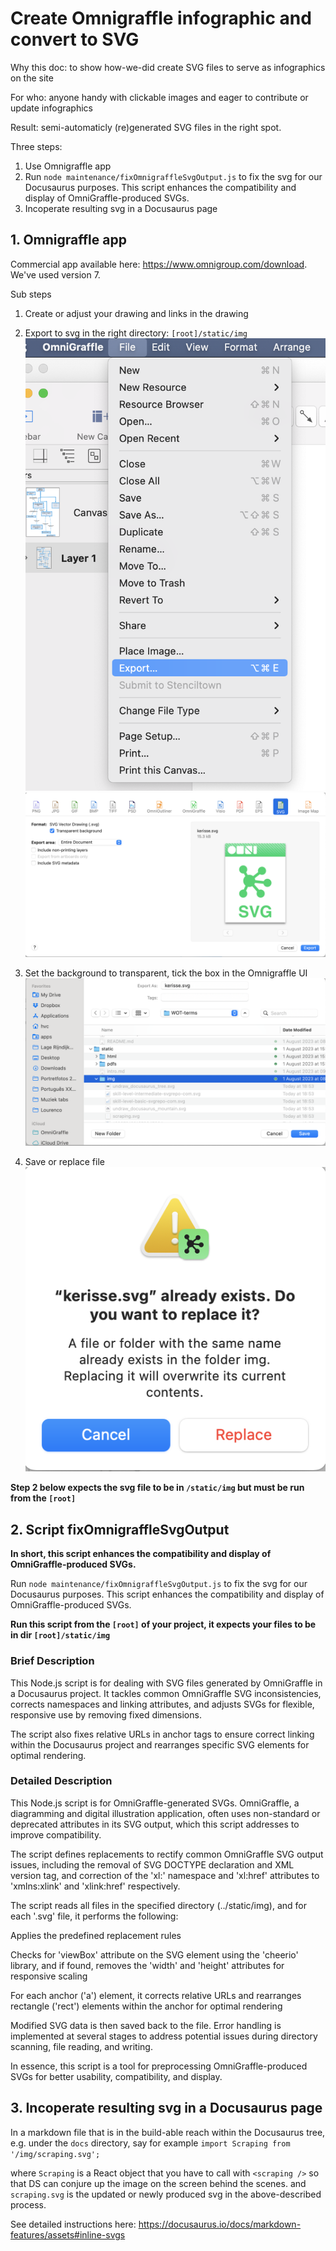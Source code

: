 # Create Omnigraffle infographic and convert to SVG

Why this doc: to show how-we-did create SVG files to serve as infographics on the site

For who: anyone handy with clickable images and eager to contribute or update infographics

Result: semi-automaticly (re)generated SVG files in the right spot.

Three steps:
1. Use Omnigraffle app
2. Run `node maintenance/fixOmnigraffleSvgOutput.js` to fix the svg for our Docusaurus purposes. This script enhances the compatibility and display of OmniGraffle-produced SVGs.
3. Incoperate resulting svg in a Docusaurus page

## 1. Omnigraffle app
Commercial app available here: https://www.omnigroup.com/download. We've used version 7.

Sub steps
1. Create or adjust your drawing and links in the drawing
2. Export to svg in the right directory: `[root]/static/img`
![](/img/hwd-export.png)
![](/img/hwd-svgexport.png)

3. Set the background to transparent, tick the box in the Omnigraffle UI
![](/img/hwd-inrightdir.png)
4. Save or replace file
![](/img/hwd-replace.png)


**Step 2 below expects the svg file to be in `/static/img` but must be run from the `[root]`**

## 2. Script fixOmnigraffleSvgOutput

**In short, this script enhances the compatibility and display of OmniGraffle-produced SVGs.**

Run `node maintenance/fixOmnigraffleSvgOutput.js` to fix the svg for our Docusaurus purposes. This script enhances the compatibility and display of OmniGraffle-produced SVGs.

**Run this script from the `[root]` of your project, it expects your files to be in dir `[root]/static/img`**
### Brief Description

This Node.js script is for dealing with SVG files generated by OmniGraffle in a Docusaurus project. It tackles common OmniGraffle SVG inconsistencies, corrects namespaces and linking attributes, and adjusts SVGs for flexible, responsive use by removing fixed dimensions.

The script also fixes relative URLs in anchor tags to ensure correct linking within the Docusaurus project and rearranges specific SVG elements for optimal rendering.

### Detailed Description

This Node.js script is for OmniGraffle-generated SVGs. OmniGraffle, a diagramming and digital illustration application, often uses non-standard or deprecated attributes in its SVG output, which this script addresses to improve compatibility.

The script defines replacements to rectify common OmniGraffle SVG output issues, including the removal of SVG DOCTYPE declaration and XML version tag, and correction of the 'xl:' namespace and 'xl:href' attributes to 'xmlns:xlink' and 'xlink:href' respectively.

The script reads all files in the specified directory (../static/img), and for each '.svg' file, it performs the following:

Applies the predefined replacement rules

Checks for 'viewBox' attribute on the SVG element using the 'cheerio' library, and if found, removes the 'width' and 'height' attributes for responsive scaling

For each anchor ('a') element, it corrects relative URLs and rearranges rectangle ('rect') elements within the anchor for optimal rendering

Modified SVG data is then saved back to the file. Error handling is implemented at several stages to address potential issues during directory scanning, file reading, and writing.

In essence, this script is a tool for preprocessing OmniGraffle-produced SVGs for better usability, compatibility, and display.

## 3. Incoperate resulting svg in a Docusaurus page

In a markdown file that is in the build-able reach within the Docusaurus tree, e.g. under the `docs` directory, say for example
`import Scraping from '/img/scraping.svg'; `


where `Scraping` is a React object that you have to call with `<scraping />` so that DS can conjure up the image on the screen behind the scenes. and `scraping.svg` is the updated or newly produced svg in the above-described process.


See detailed instructions here:
https://docusaurus.io/docs/markdown-features/assets#inline-svgs